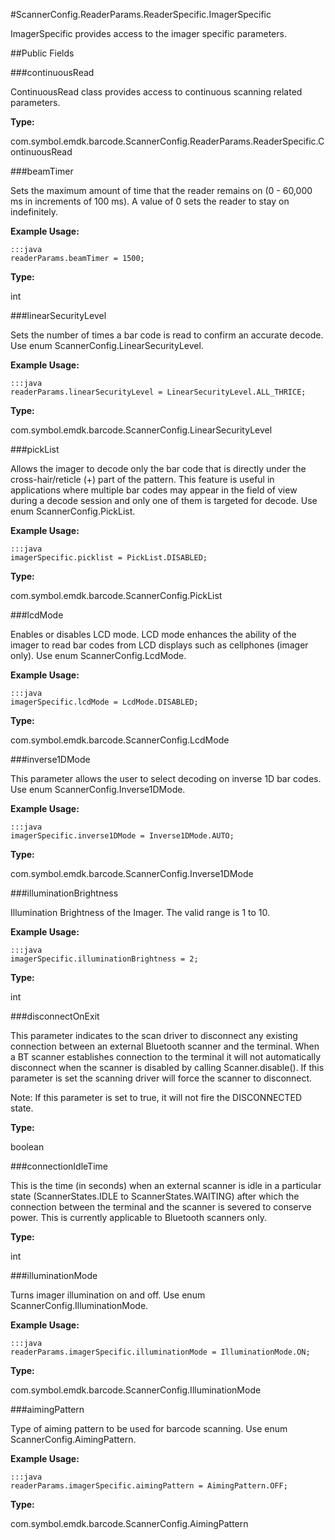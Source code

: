 #ScannerConfig.ReaderParams.ReaderSpecific.ImagerSpecific

ImagerSpecific provides access to the imager specific parameters.

##Public Fields

###continuousRead

ContinuousRead class provides access to continuous scanning related parameters.

**Type:**

com.symbol.emdk.barcode.ScannerConfig.ReaderParams.ReaderSpecific.ContinuousRead

###beamTimer

Sets the maximum amount of time that the reader remains on (0 - 60,000 ms in increments of 100 ms). 
 A value of 0 sets the reader to stay on indefinitely.
 
 

**Example Usage:**
	
	:::java	
	readerParams.beamTimer = 1500;


**Type:**

int

###linearSecurityLevel

Sets the number of times a bar code is read to confirm an accurate decode.
 Use enum  ScannerConfig.LinearSecurityLevel.
 
 

**Example Usage:**
	
	:::java	
	readerParams.linearSecurityLevel = LinearSecurityLevel.ALL_THRICE;


**Type:**

com.symbol.emdk.barcode.ScannerConfig.LinearSecurityLevel

###pickList

Allows the imager to decode only the bar code that is directly under the cross-hair/reticle (+) part of the pattern. 
 This feature is useful in applications where multiple bar codes may appear in the field of view during a decode session and 
 only one of them is targeted for decode.
 Use enum  ScannerConfig.PickList.
 
 

**Example Usage:**
	
	:::java	
	imagerSpecific.picklist = PickList.DISABLED;


**Type:**

com.symbol.emdk.barcode.ScannerConfig.PickList

###lcdMode

Enables or disables LCD mode. 
 LCD mode enhances the ability of the imager to read bar codes from LCD displays such as cellphones (imager only).
 Use enum  ScannerConfig.LcdMode.
 
 

**Example Usage:**
	
	:::java	
	imagerSpecific.lcdMode = LcdMode.DISABLED;


**Type:**

com.symbol.emdk.barcode.ScannerConfig.LcdMode

###inverse1DMode

This parameter allows the user to select decoding on inverse 1D bar codes.
 Use enum  ScannerConfig.Inverse1DMode.
 
 

**Example Usage:**
	
	:::java	
	imagerSpecific.inverse1DMode = Inverse1DMode.AUTO;


**Type:**

com.symbol.emdk.barcode.ScannerConfig.Inverse1DMode

###illuminationBrightness

Illumination Brightness of the Imager. The valid range is 1 to 10.
 
 

**Example Usage:**
	
	:::java	
	imagerSpecific.illuminationBrightness = 2;


**Type:**

int

###disconnectOnExit

This parameter indicates to the scan driver to disconnect any existing connection between an 
 external Bluetooth scanner and the terminal. When a BT scanner establishes connection to the terminal 
 it will not automatically disconnect when the scanner is disabled by calling Scanner.disable(). 
 If this parameter is set the scanning driver will force the scanner to disconnect.
 
 Note: If this parameter is set to true, it will not fire the DISCONNECTED state.

**Type:**

boolean

###connectionIdleTime

This is the time (in seconds) when an external scanner is idle in a particular state (ScannerStates.IDLE to 
 ScannerStates.WAITING) after which the connection between the terminal and the scanner is severed to conserve
 power. This is currently applicable to Bluetooth scanners only.

**Type:**

int

###illuminationMode

Turns imager illumination on and off. 
 Use enum  ScannerConfig.IlluminationMode.
 
 

**Example Usage:**
	
	:::java	
	readerParams.imagerSpecific.illuminationMode = IlluminationMode.ON;


**Type:**

com.symbol.emdk.barcode.ScannerConfig.IlluminationMode

###aimingPattern

Type of aiming pattern to be used for barcode scanning. 
 Use enum  ScannerConfig.AimingPattern.
 
 

**Example Usage:**
	
	:::java	
	readerParams.imagerSpecific.aimingPattern = AimingPattern.OFF;


**Type:**

com.symbol.emdk.barcode.ScannerConfig.AimingPattern

